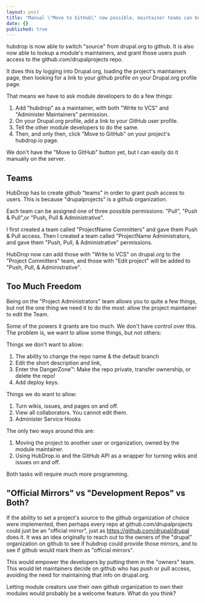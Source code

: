 ```yaml
---
layout: post
title: "Manual \"Move to GitHub\" now possible, maintainer teams can be synced."
date: {}
published: true
---
```


hubdrop is now able to switch "source" from drupal.org to github.  It is also now able to lookup a module's maintainers, and grant those users push access to the github.com/drupalprojects repo.  

It does this by logging into Drupal.org, loading the project's maintainers page, then looking for a link to your github profile on your Drupal.org profile page.  

That means we have to ask module developers to do a few things:

1. Add "hubdrop" as a maintainer, with both "Write to VCS" and "Administer Maintainers" permission.
2. On your Drupal.org profile, add a link to your GitHub user profile.
3. Tell the other module developers to do the same.
4. Then, and only then, click "Move to GitHub" on your project's hubdrop.io page.

We don't have the "Move to GitHub" button yet, but I can easily do it manually on the server.

## Teams

HubDrop has to create github "teams" in order to grant push access to users. This is because "drupalprojects" is a github organization.

Each team can be assigned one of three possible permissions: "Pull", "Push & Pull",or "Push, Pull & Administrative".

I first created a team called "ProjectName Committers" and gave them Push & Pull access. Then I created a team called "ProjectName Administrators, and gave them "Push, Pull, & Administrative" permissions. 

HubDrop now can add those with "Write to VCS" on drupal.org to the "Project Committers" team, and those with "Edit project" will be added to "Push, Pull, & Administrative".

## Too Much Freedom

Being on the "Project Administrators" team allows you to quite a few things, but not the one thing we need it to do the most: allow the project maintainer to edit the Team.  

Some of the powers it grants are too much. We don't have control over this.  The problem is, we want to allow some things, but not others:

Things we don't want to allow:
1. The ability to change the repo name & the default branch
2. Edit the short description and link, 
3. Enter the DangerZone™: Make the repo private, transfer ownership, or delete the repo!
4. Add deploy keys.

Things we do want to allow:

1. Turn wikis, issues, and pages on and off.
2. View all collaborators.  You cannot edit them.
3. Administer Service Hooks

The only two ways around this are:

1. Moving the project to another user or organization, owned by the module maintainer.
2. Using HubDrop.io and the GitHub API as a wrapper for turning wikis and issues on and off.

Both tasks will require much more programming.

## "Official Mirrors" vs "Development Repos" vs Both?
If the ability to set a project's source to the github organization of choice were implemented, then perhaps every repo at github.com/drupalprojects could just be an "official mirror", just as https://github.com/drupal/drupal does it. It was an idea originally to reach out to the owners of the "drupal" organization on github to see if hubdrop could provide those mirrors, and to see if github would mark them as "official mirrors".

This would empower the developers by putting them in the "owners" team. This would let maintainers decide on github who has push or pull access, avoiding the need for maintaining that info on drupal.org.

Letting module creators use their own github organization to own their modules would probably be a welcome feature.  What do you think?



